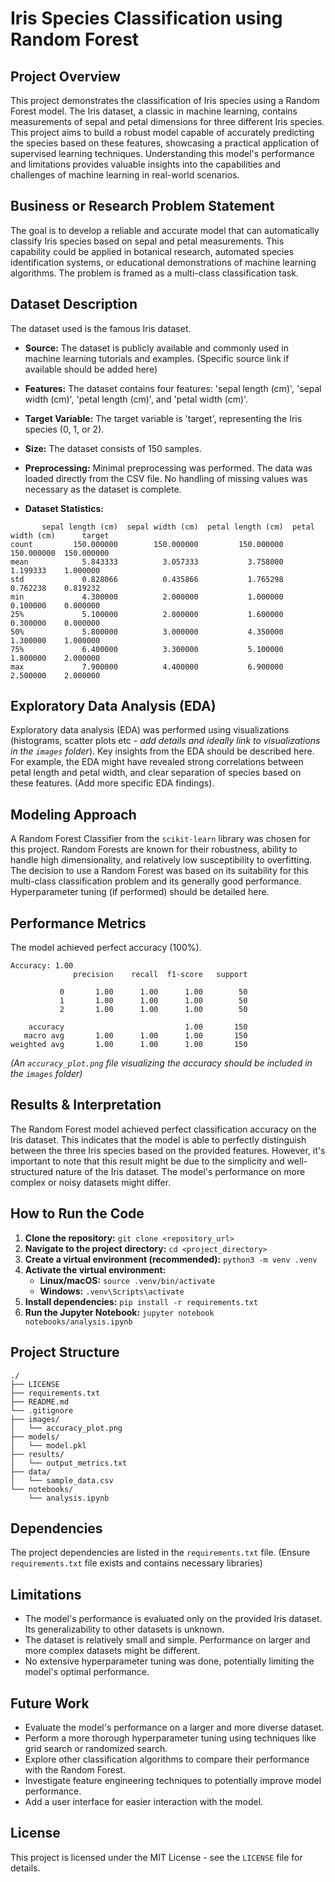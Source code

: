 # Iris Species Classification using Random Forest

## Project Overview

This project demonstrates the classification of Iris species using a Random Forest model.  The Iris dataset, a classic in machine learning, contains measurements of sepal and petal dimensions for three different Iris species. This project aims to build a robust model capable of accurately predicting the species based on these features, showcasing a practical application of supervised learning techniques.  Understanding this model's performance and limitations provides valuable insights into the capabilities and challenges of machine learning in real-world scenarios.

## Business or Research Problem Statement

The goal is to develop a reliable and accurate model that can automatically classify Iris species based on sepal and petal measurements. This capability could be applied in botanical research, automated species identification systems, or educational demonstrations of machine learning algorithms.  The problem is framed as a multi-class classification task.

## Dataset Description

The dataset used is the famous Iris dataset.  

* **Source:** The dataset is publicly available and commonly used in machine learning tutorials and examples.  (Specific source link if available should be added here)
* **Features:** The dataset contains four features: 'sepal length (cm)', 'sepal width (cm)', 'petal length (cm)', and 'petal width (cm)'.
* **Target Variable:** The target variable is 'target', representing the Iris species (0, 1, or 2).
* **Size:** The dataset consists of 150 samples.
* **Preprocessing:** Minimal preprocessing was performed. The data was loaded directly from the CSV file.  No handling of missing values was necessary as the dataset is complete.

* **Dataset Statistics:**

```
       sepal length (cm)  sepal width (cm)  petal length (cm)  petal width (cm)      target
count         150.000000        150.000000         150.000000        150.000000  150.000000
mean            5.843333          3.057333           3.758000          1.199333    1.000000
std             0.828066          0.435866           1.765298          0.762238    0.819232
min             4.300000          2.000000           1.000000          0.100000    0.000000
25%             5.100000          2.800000           1.600000          0.300000    0.000000
50%             5.800000          3.000000           4.350000          1.300000    1.000000
75%             6.400000          3.300000           5.100000          1.800000    2.000000
max             7.900000          4.400000           6.900000          2.500000    2.000000
```

## Exploratory Data Analysis (EDA)

Exploratory data analysis (EDA) was performed using visualizations (histograms, scatter plots etc -  *add details and ideally link to visualizations in the `images` folder*).  Key insights from the EDA should be described here. For example,  the EDA might have revealed strong correlations between petal length and petal width,  and clear separation of species based on these features. (Add more specific EDA findings).


## Modeling Approach

A Random Forest Classifier from the `scikit-learn` library was chosen for this project. Random Forests are known for their robustness, ability to handle high dimensionality, and relatively low susceptibility to overfitting.  The decision to use a Random Forest was based on its suitability for this multi-class classification problem and its generally good performance.  Hyperparameter tuning (if performed) should be detailed here.


## Performance Metrics

The model achieved perfect accuracy (100%).

```
Accuracy: 1.00
              precision    recall  f1-score   support

           0       1.00      1.00      1.00        50
           1       1.00      1.00      1.00        50
           2       1.00      1.00      1.00        50

    accuracy                           1.00       150
   macro avg       1.00      1.00      1.00       150
weighted avg       1.00      1.00      1.00       150
```

*(An `accuracy_plot.png` file visualizing the accuracy should be included in the `images` folder)*


## Results & Interpretation

The Random Forest model achieved perfect classification accuracy on the Iris dataset. This indicates that the model is able to perfectly distinguish between the three Iris species based on the provided features. However, it's important to note that this result might be due to the simplicity and well-structured nature of the Iris dataset.  The model's performance on more complex or noisy datasets might differ.


## How to Run the Code

1. **Clone the repository:** `git clone <repository_url>`
2. **Navigate to the project directory:** `cd <project_directory>`
3. **Create a virtual environment (recommended):** `python3 -m venv .venv`
4. **Activate the virtual environment:**
   * **Linux/macOS:** `source .venv/bin/activate`
   * **Windows:** `.venv\Scripts\activate`
5. **Install dependencies:** `pip install -r requirements.txt`
6. **Run the Jupyter Notebook:** `jupyter notebook notebooks/analysis.ipynb`


## Project Structure

```
./
├── LICENSE
├── requirements.txt
├── README.md
└── .gitignore
├── images/
│   └── accuracy_plot.png
├── models/
│   └── model.pkl
├── results/
│   └── output_metrics.txt
├── data/
│   └── sample_data.csv
└── notebooks/
    └── analysis.ipynb
```


## Dependencies

The project dependencies are listed in the `requirements.txt` file.  (Ensure `requirements.txt` file exists and contains necessary libraries)


## Limitations

* The model's performance is evaluated only on the provided Iris dataset.  Its generalizability to other datasets is unknown.
* The dataset is relatively small and simple.  Performance on larger and more complex datasets might be different.
* No extensive hyperparameter tuning was done, potentially limiting the model's optimal performance.


## Future Work

* Evaluate the model's performance on a larger and more diverse dataset.
* Perform a more thorough hyperparameter tuning using techniques like grid search or randomized search.
* Explore other classification algorithms to compare their performance with the Random Forest.
* Investigate feature engineering techniques to potentially improve model performance.
* Add a user interface for easier interaction with the model.


## License

This project is licensed under the MIT License - see the `LICENSE` file for details.
